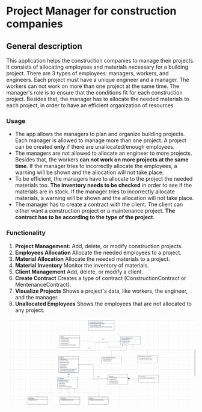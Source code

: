# Project Manager for construction companies

## General description

This application helps the construction companies to manage their projects. It consists of allocating employees and materials necessary for a building project. There are 3 types of employees: managers, workers, and engineers. Each project must have a unique engineer and a manager. The workers can not work on more than one project at the same time. The manager's role is to ensure that the conditions fit for each construction project. Besides that, the manager has to allocate the needed materials to each project, in order to have an efficient organization of resources.

### Usage

- The app allows the managers to plan and organize building projects. Each manager is allowed to manage more than one project. A project can be created **only** if there are unallocated/enough employees.
- The managers are not allowed to allocate an engineer to more projects. Besides that, the workers **can not work on more projects at the same time**. If the manager tries to incorrectly allocate the employees, a warning will be shown and the allocation will not take place.
- To be efficient, the managers have to allocate to the project the needed materials too. **The inventory needs to be checked** in order to see if the materials are in stock. If the manager tries to incorrectly allocate materials, a warning will be shown and the allocation will not take place.
- The manager has to create a contract with the client. The client can either want a construction project or a maintenance project. **The contract has to be according to the type of the project**. 

### Functionality

1. **Project Management:** Add, delete, or modify construction projects.
2. **Employees Allocation** Allocate the needed employees to a project.
3. **Material Allocation** Allocate the needed materials to a project.
4. **Material Inventory** Monitor the inventory of materials.
5. **Client Management** Add, delete, or modify a client.
6. **Create Contract** Creates a type of contract (ConstructionContract or MentenanceContract).
7. **Visualize Projects** Shows a project's data, like workers, the engineer, and the manager.
8. **Unallocated Employees** Shows the employees that are not allocated to any project.

![alt text](https://github.com/Octavasds/Construction-Projects-Manager/blob/main/Screenshot%202024-10-28%20162239.png)
